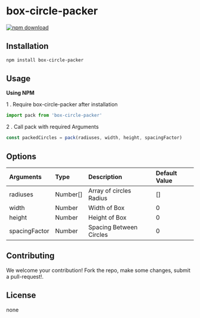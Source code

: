 # box-circle-packer

[![npm download][download-image]][download-url]

[download-image]: https://img.shields.io/npm/dm/react-tooltip.svg?style=flat-square
[download-url]: https://npmjs.org/package/box-circle-packer


## Installation

```sh
npm install box-circle-packer
```

## Usage

**Using NPM**

1 . Require box-circle-packer after installation

```js
import pack from 'box-circle-packer'
```

2 . Call pack with required Arguments

```js
const packedCircles = pack(radiuses, width, height, spacingFactor)
```

## Options

| Arguments      | Type     | Description       | Default Value    |
| :--------- | :------- | :---------------- | :--------------- |
| radiuses | Number[] | Array of circles Radius | [] |
| width | Number | Width of Box | 0 |
| height | Number | Height of Box | 0 |
| spacingFactor | Number | Spacing Between Circles | 0 |


## Contributing

We welcome your contribution! Fork the repo, make some changes, submit a pull-request!.

## License

none